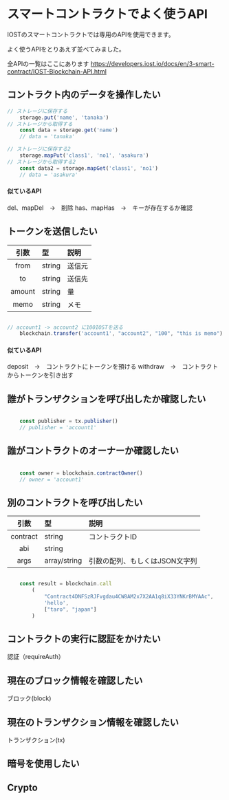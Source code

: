 # スマートコントラクトでよく使うAPI

IOSTのスマートコントラクトでは専用のAPIを使用できます。

よく使うAPIをとりあえず並べてみました。

全APIの一覧はここにあります
https://developers.iost.io/docs/en/3-smart-contract/IOST-Blockchain-API.html

## コントラクト内のデータを操作したい

```javascript
// ストレージに保存する
    storage.put('name', 'tanaka')
// ストレージから取得する
    const data = storage.get('name')
    // data = 'tanaka'

// ストレージに保存する2
    storage.mapPut('class1', 'no1', 'asakura')
// ストレージから取得する2
    const data2 = storage.mapGet('class1', 'no1')
    // data = 'asakura'
```

#### 似ているAPI

del、mapDel　→　削除
has、mapHas　→　キーが存在するか確認

## トークンを送信したい


| 引数	| 型 | 説明 |
| :----: | :------ |:------ |
| from | string | 送信元 |
| to | string | 送信先 |
| amount | string | 量 |
| memo | string | メモ |


```javascript

// account1 -> account2 に100IOSTを送る
    blockchain.transfer('account1', "account2", "100", "this is memo")

```

#### 似ているAPI

deposit　→　コントラクトにトークンを預ける
withdraw　→　コントラクトからトークンを引き出す

## 誰がトランザクションを呼び出したか確認したい

```javascript

    const publisher = tx.publisher()
    // publisher = 'account1'
```

## 誰がコントラクトのオーナーか確認したい


```javascript

    const owner = blockchain.contractOwner()
    // owner = 'account1'
```

## 別のコントラクトを呼び出したい

| 引数	| 型 | 説明 |
| :----: | :------ |:------ |
| contract | string | コントラクトID |
| abi | string | |
| args | array/string | 引数の配列、もしくはJSON文字列|

```javascript

    const result = blockchain.call
        (
            "Contract4DNFSzRJFvgdau4CW8AM2x7X2AA1q8iX33YNKrBMYAAc",
            'hello',
            ["taro", "japan"]
        )
```

## コントラクトの実行に認証をかけたい

認証（requireAuth）

## 現在のブロック情報を確認したい

ブロック(block)

## 現在のトランザクション情報を確認したい

トランザクション(tx)

## 暗号を使用したい

## Crypto
